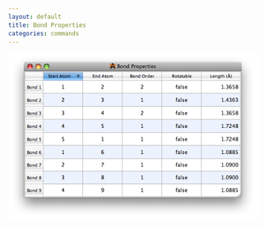 ```yaml
---
layout: default
title: Bond Properties
categories: commands
---
```




![](BondProp.png "BondProp.png")



